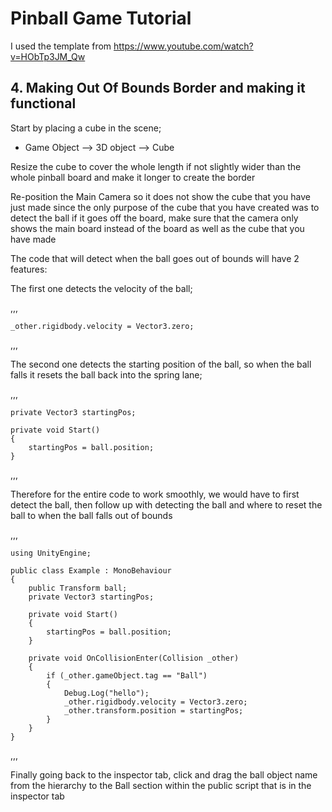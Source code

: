# Pinball Game Tutorial

I used the template from https://www.youtube.com/watch?v=HObTp3JM_Qw

## 4. Making Out Of Bounds Border and making it functional

Start by placing a cube in the scene;
- Game Object --> 3D object --> Cube

Resize the cube to cover the whole length if not slightly wider than the whole pinball board and make it longer to create the border

Re-position the Main Camera so it does not show the cube that you have just made since the only purpose of the cube that you have created was to detect the ball if it goes off the board, make sure that the camera only shows the main board instead of the board as well as the cube that you have made

The code that will detect when the ball goes out of bounds will have 2 features:

The first one detects the velocity of the ball;

,,,

    _other.rigidbody.velocity = Vector3.zero;

,,,

The second one detects the starting position of the ball, so when the ball falls it resets the ball back into the spring lane;

,,,

    private Vector3 startingPos;

    private void Start()
    {
        startingPos = ball.position;
    }

,,,

Therefore for the entire code to work smoothly, we would have to first detect the ball, then follow up with detecting the ball and where to reset the ball to when the ball falls out of bounds

,,,

    using UnityEngine;

    public class Example : MonoBehaviour
    {
        public Transform ball;
        private Vector3 startingPos;

        private void Start()
        {
            startingPos = ball.position;
        }

        private void OnCollisionEnter(Collision _other)
        {
            if (_other.gameObject.tag == "Ball")
            {
                Debug.Log("hello");
                _other.rigidbody.velocity = Vector3.zero;
                _other.transform.position = startingPos;
            }
        }
    }

,,,

Finally going back to the inspector tab, click and drag the ball object name from the hierarchy to the Ball section within the public script that is in the inspector tab
